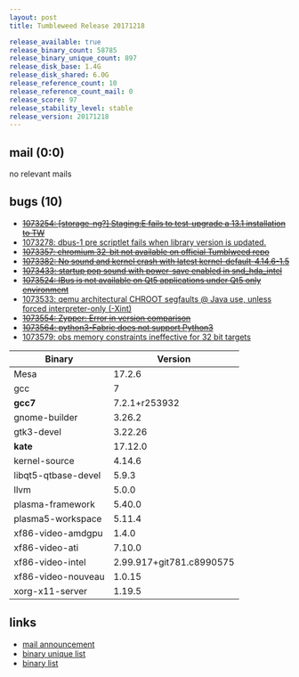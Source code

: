 ```yaml
---
layout: post
title: Tumbleweed Release 20171218

release_available: true
release_binary_count: 58785
release_binary_unique_count: 897
release_disk_base: 1.4G
release_disk_shared: 6.0G
release_reference_count: 10
release_reference_count_mail: 0
release_score: 97
release_stability_level: stable
release_version: 20171218
---
```


## mail (0:0)

no relevant mails

## bugs (10)

<!--more-->

- ~~[1073254: [storage-ng?] Staging:E fails to test-upgrade a 13.1 installation to TW](https://bugzilla.opensuse.org/show_bug.cgi?id=1073254)~~
- [1073278: dbus-1 pre scriptlet fails when library version is updated.](https://bugzilla.opensuse.org/show_bug.cgi?id=1073278)
- ~~[1073357: chromium 32-bit not available on official Tumblweed repo](https://bugzilla.opensuse.org/show_bug.cgi?id=1073357)~~
- ~~[1073382: No sound and kernel crash with latest kernel-default-4.14.6-1.5](https://bugzilla.opensuse.org/show_bug.cgi?id=1073382)~~
- ~~[1073433: startup pop sound with power-save enabled in snd_hda_intel](https://bugzilla.opensuse.org/show_bug.cgi?id=1073433)~~
- ~~[1073524: IBus is not available on Qt5 applications under Qt5 only environment](https://bugzilla.opensuse.org/show_bug.cgi?id=1073524)~~
- [1073533: qemu architectural CHROOT segfaults @ Java use, unless forced interpreter-only (-Xint)](https://bugzilla.opensuse.org/show_bug.cgi?id=1073533)
- ~~[1073554: Zypper: Error in version comparison](https://bugzilla.opensuse.org/show_bug.cgi?id=1073554)~~
- ~~[1073564: python3-Fabric does not support Python3](https://bugzilla.opensuse.org/show_bug.cgi?id=1073564)~~
- [1073579: obs memory constraints ineffective for 32 bit targets](https://bugzilla.opensuse.org/show_bug.cgi?id=1073579)

Binary | Version
--- | ---
Mesa | 17.2.6
gcc | 7
**gcc7** | 7.2.1+r253932
gnome-builder | 3.26.2
gtk3-devel | 3.22.26
**kate** | 17.12.0
kernel-source | 4.14.6
libqt5-qtbase-devel | 5.9.3
llvm | 5.0.0
plasma-framework | 5.40.0
plasma5-workspace | 5.11.4
xf86-video-amdgpu | 1.4.0
xf86-video-ati | 7.10.0
xf86-video-intel | 2.99.917+git781.c8990575
xf86-video-nouveau | 1.0.15
xorg-x11-server | 1.19.5

## links

- [mail announcement](https://lists.opensuse.org/opensuse-factory/2017-12/msg00282.html)
- [binary unique list](http://download.tumbleweed.boombatower.com/20171218/rpm.unique.list)
- [binary list](http://download.tumbleweed.boombatower.com/20171218/rpm.list)
